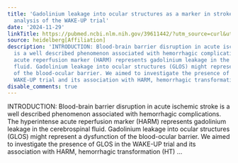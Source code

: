 ```yaml
---
title: 'Gadolinium leakage into ocular structures as a marker in stroke: A retrospective
  analysis of the WAKE-UP trial'
date: '2024-11-29'
linkTitle: https://pubmed.ncbi.nlm.nih.gov/39611442/?utm_source=curl&utm_medium=rss&utm_campaign=pubmed-2&utm_content=1FakS-2QOkCT8HsMOQP1bCRQ4YzyumYOmxmF0moLsQ3dFB1E9V&fc=20220326224207&ff=20241130171400&v=2.18.0.post9+e462414
source: heidelberg[Affiliation]
description: 'INTRODUCTION: Blood-brain barrier disruption in acute ischemic stroke
  is a well described phenomenon associated with hemorrhagic complications. The hyperintense
  acute reperfusion marker (HARM) represents gadolinium leakage in the cerebrospinal
  fluid. Gadolinium leakage into ocular structures (GLOS) might represent a dysfunction
  of the blood-ocular barrier. We aimed to investigate the presence of GLOS in the
  WAKE-UP trial and its association with HARM, hemorrhagic transformation (HT) ...'
disable_comments: true
---
```

INTRODUCTION: Blood-brain barrier disruption in acute ischemic stroke is a well described phenomenon associated with hemorrhagic complications. The hyperintense acute reperfusion marker (HARM) represents gadolinium leakage in the cerebrospinal fluid. Gadolinium leakage into ocular structures (GLOS) might represent a dysfunction of the blood-ocular barrier. We aimed to investigate the presence of GLOS in the WAKE-UP trial and its association with HARM, hemorrhagic transformation (HT) ...